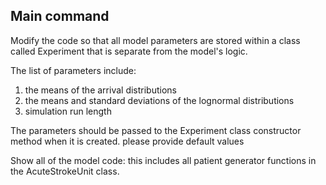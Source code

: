 ## Main command

Modify the code so that all model parameters are stored within a class called Experiment that is separate from the model's logic.  

The list of parameters include:

1. the means of the arrival distributions
2. the means and standard deviations of the lognormal distributions
3. simulation run length

The parameters should be passed to the Experiment class constructor method when it is created. please provide default values

Show all of the model code: this includes all patient generator functions in the AcuteStrokeUnit class.